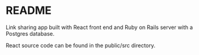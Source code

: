 # README

Link sharing app built with React front end and Ruby on Rails server with a Postgres database.

React source code can be found in the public/src directory.
